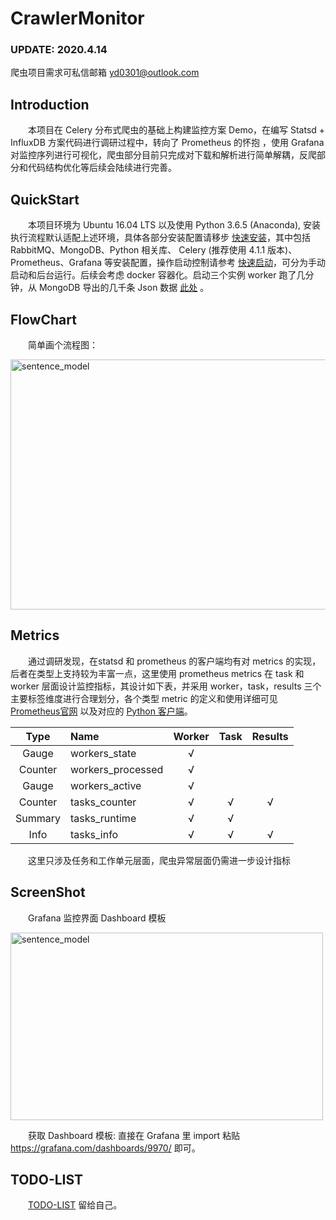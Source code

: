 # CrawlerMonitor

### UPDATE: 2020.4.14
爬虫项目需求可私信邮箱 yd0301@outlook.com

## Introduction
&emsp;&emsp;本项目在 Celery 分布式爬虫的基础上构建监控方案 Demo，在编写 Statsd + InfluxDB 方案代码进行调研过程中，转向了 Prometheus 的怀抱 ，使用 Grafana 对监控序列进行可视化，爬虫部分目前只完成对下载和解析进行简单解耦，反爬部分和代码结构优化等后续会陆续进行完善。

## QuickStart
&emsp;&emsp;本项目环境为 Ubuntu 16.04 LTS 以及使用 Python 3.6.5 (Anaconda), 安装执行流程默认适配上述环境，具体各部分安装配置请移步 [快速安装](https://github.com/adrianyoung/CrawlerMonitor/wiki/%E5%BF%AB%E9%80%9F%E5%AE%89%E8%A3%85)，其中包括 RabbitMQ、MongoDB、Python 相关库、 Celery (推荐使用 4.1.1 版本)、Prometheus、Grafana 等安装配置，操作启动控制请参考 [快速启动](https://github.com/adrianyoung/CrawlerMonitor/wiki/%E5%BF%AB%E9%80%9F%E5%90%AF%E5%8A%A8)，可分为手动启动和后台运行。后续会考虑 docker 容器化。启动三个实例 worker 跑了几分钟，从 MongoDB 导出的几千条 Json 数据 [此处](https://drive.google.com/file/d/1Vy71M9Jy7Mj4rFRCoj-PRvztsJbZOIJ8/view?usp=sharing) 。

## FlowChart  
&emsp;&emsp;简单画个流程图：  

<img src="https://drive.google.com/uc?export=view&id=1GO8Pdn77eM73cuiODSVpwIZ5T0gC0wFr" width = "650" height = "400" alt="sentence_model" align=center /> 

## Metrics
&emsp;&emsp;通过调研发现，在statsd 和 prometheus 的客户端均有对 metrics 的实现，后者在类型上支持较为丰富一点，这里使用 prometheus metrics 在 task 和 worker 层面设计监控指标，其设计如下表，并采用 worker，task，results 三个主要标签维度进行合理划分，各个类型 metric 的定义和使用详细可见 [Prometheus官网](https://prometheus.io/docs/concepts/metric_types/) 以及对应的 [Python 客户端](https://github.com/prometheus/client_python)。  


|Type|Name|Worker|Task|Results|
|:--:|:---|:----:|:--:|:-----:|
|Gauge|workers_state|√|||
|Counter|workers_processed|√|||
|Gauge|workers_active|√|||
|Counter|tasks_counter|√|√|√|
|Summary|tasks_runtime|√|√||
|Info|tasks_info|√|√|√|  
  
&emsp;&emsp;这里只涉及任务和工作单元层面，爬虫异常层面仍需进一步设计指标

## ScreenShot
&emsp;&emsp;Grafana 监控界面 Dashboard 模板  

<img src="https://drive.google.com/uc?export=view&id=18DeLCoc08Gws6hPjOfpCTTALIiS6QC2B" width = "500" height = "300" alt="sentence_model" align=center />  

&emsp;&emsp;获取 Dashboard 模板: 直接在 Grafana 里 import 粘贴 https://grafana.com/dashboards/9970/ 即可。


## TODO-LIST
&emsp;&emsp;[TODO-LIST](https://github.com/adrianyoung/CrawlerMonitor/wiki/TODO-LIST) 留给自己。
